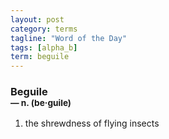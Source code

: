```yaml
---
layout: post
category: terms
tagline: "Word of the Day"
tags: [alpha_b]
term: beguile
---
```


<h3>Beguile<br/> <small>&mdash; n. (be<span>&middot;</span>guile)</small></h3>
<p><ol><li>the shrewdness of flying insects</li>
</ol></p>
